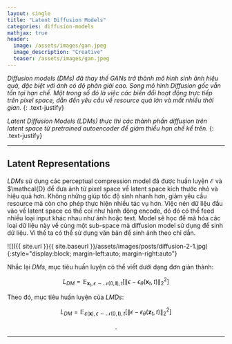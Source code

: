 ```yaml
---
layout: single
title: "Latent Diffusion Models"
categories: diffusion-models
mathjax: true
header:
  image: /assets/images/gan.jpeg
  image_description: "Creative"
  teaser: /assets/images/gan.jpeg
---
```


*Diffusion models (DMs) đã thay thế GANs trở thành mô hình sinh ảnh hiệu quả, đặc biệt với ảnh có độ phân giải cao. 
Song mô hình Diffusion gốc vẫn tồn tại hạn chế. Một trong số đó là việc các biến đổi hoạt động trực tiếp trên pixel 
space, dẫn đến yêu cầu về resource quá lớn và mất nhiều thời gian.*
{: .text-justify}

*Latent Diffusion Models (LDMs) thực thi các thành phần diffusion trên latent space từ pretrained autoencoder để giảm 
thiểu hạn chế kể trên*.
{: .text-justify}

---

## Latent Representations

*LDMs* sử dụng các perceptual compression model đã được huấn luyện $\mathcal{E}$ và $\mathcal{D} để đưa ảnh từ pixel space về 
latent space kích thước nhỏ và hiệu quả hơn. Không những giúp tốc độ sinh nhanh hơn, giảm yêu cầu resource mà còn cho 
phép thực hiện nhiều tác vụ hơn. Việc nén dữ liệu đầu vào về latent space có thể coi như hành động encode, dó đó có thể 
feed nhiều loại input khác nhau như ảnh hoặc text. Model sẽ học để mã hóa các loại dữ liệu này về cùng một sub-space mà 
diffusion model sử dụng để sinh dữ liệu. Vì thế ta có thể sử dụng văn bản để sinh ảnh theo chỉ dẫn.

![]({{ site.url }}{{ site.baseurl }}/assets/images/posts/diffusion-2-1.jpg){:style="display:block; margin-left:auto; margin-right:auto"}

Nhắc lại *DMs*, mục tiêu huấn luyện có thể viết dưới dạng đơn giản thành:

$$L_{DM} = \mathbb{E}_{\textbf{x}_t,\epsilon \sim \mathcal{N}(0,\mathbf{I}),t}\left[\lVert\epsilon - \epsilon_\theta(\textbf{x}_t,t)\rVert^2_2\right]$$

Theo đó, mục tiêu huấn luyện của *LMDs*:

$$L_{DM} = \mathbb{E}_{\varepsilon(\textbf{x}),\epsilon \sim \mathcal{N}(0,\mathbf{I}),t}\left[\lVert\epsilon - \epsilon_\theta(\textbf{z}_t,t)\rVert^2_2\right]$$

<div align="center">.</div> 

---
